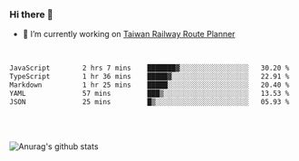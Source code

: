 ### Hi there 👋

- 🔭 I’m currently working on [Taiwan Railway Route Planner](https://github.com/Taiwan-Railway-Route-Planner)

<br/>

<!--START_SECTION:waka-->

```txt
JavaScript        2 hrs 7 mins    ███████▓░░░░░░░░░░░░░░░░░   30.20 %
TypeScript        1 hr 36 mins    █████▓░░░░░░░░░░░░░░░░░░░   22.91 %
Markdown          1 hr 25 mins    █████░░░░░░░░░░░░░░░░░░░░   20.40 %
YAML              57 mins         ███▒░░░░░░░░░░░░░░░░░░░░░   13.53 %
JSON              25 mins         █▒░░░░░░░░░░░░░░░░░░░░░░░   05.93 %
```

<!--END_SECTION:waka-->

<br/>
<br/>

![Anurag's github stats](https://github-readme-stats.vercel.app/api?username=DepickereSven&show_icons=true&theme=tokyonight)



<!--
**DepickereSven/DepickereSven** is a ✨ _special_ ✨ repository because its `README.md` (this file) appears on your GitHub profile.

Here are some ideas to get you started:

- 🔭 I’m currently working on ...
- 🌱 I’m currently learning ...
- 👯 I’m looking to collaborate on ...
- 🤔 I’m looking for help with ...
- 💬 Ask me about ...
- 📫 How to reach me: ...
- 😄 Pronouns: ...
- ⚡ Fun fact: ...
-->
